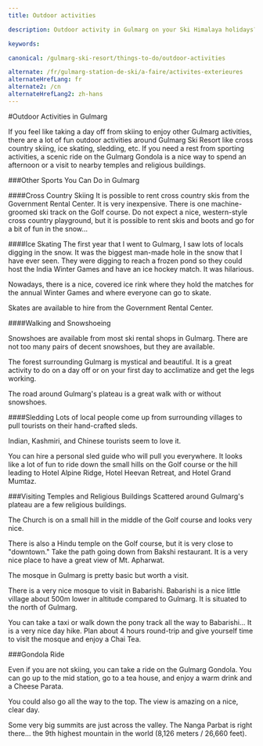 ```yaml
---
title: Outdoor activities

description: Outdoor activity in Gulmarg on your Ski Himalaya holidays?  Gulmarg Ski Resort has sledding, snowshoeing, skating, x-country skiing, sightseeing & gondola rides.

keywords:

canonical: /gulmarg-ski-resort/things-to-do/outdoor-activities

alternate: /fr/gulmarg-station-de-ski/a-faire/activites-exterieures
alternateHrefLang: fr
alternate2: /cn
alternateHrefLang2: zh-hans
---
```


#Outdoor Activities in Gulmarg

If you feel like taking a day off from skiing to enjoy other Gulmarg activities, there are a lot of fun outdoor activities around Gulmarg Ski Resort like cross country skiing, ice skating, sledding, etc. If you need a rest from sporting activities, a scenic ride on the Gulmarg Gondola is a nice way to spend an afternoon or a visit to nearby temples and religious buildings.

###Other Sports You Can Do in Gulmarg

####Cross Country Skiing
It is possible to rent cross country skis from the Government Rental Center. It is very inexpensive. There is one machine-groomed ski track on the Golf course. Do not expect a nice, western-style cross country playground, but it is possible to rent skis and boots and go for a bit of fun in the snow…

####Ice Skating
The first year that I went to Gulmarg, I saw lots of locals digging in the snow. It was the biggest man-made hole in the snow that I have ever seen. They were digging to reach a frozen pond so they could host the India Winter Games and have an ice hockey match. It was hilarious.

Nowadays, there is a nice, covered ice rink where they hold the matches for the annual Winter Games and where everyone can go to skate.

Skates are available to hire from the Government Rental Center.

####Walking and Snowshoeing

Snowshoes are available from most ski rental shops in Gulmarg. There are not too many pairs of decent snowshoes, but they are available.

The forest surrounding Gulmarg is mystical and beautiful. It is a great activity to do on a day off or on your first day to acclimatize and get the legs working.

The road around Gulmarg's plateau is a great walk with or without snowshoes.

####Sledding
Lots of local people come up from surrounding villages to pull tourists on their hand-crafted sleds.

Indian, Kashmiri, and Chinese tourists seem to love it.

You can hire a personal sled guide who will pull you everywhere. It looks like a lot of fun to ride down the small hills on the Golf course or the hill leading to Hotel Alpine Ridge, Hotel Heevan Retreat, and Hotel Grand Mumtaz.

###Visiting Temples and Religious Buildings
Scattered around Gulmarg's plateau are a few religious buildings.

The Church is on a small hill in the middle of the Golf course and looks very nice.

There is also a Hindu temple on the Golf course, but it is very close to "downtown." Take the path going down from Bakshi restaurant. It is a very nice place to have a great view of Mt. Apharwat.

The mosque in Gulmarg is pretty basic but worth a visit.

There is a very nice mosque to visit in Babarishi. Babarishi is a nice little village about 500m lower in altitude compared to Gulmarg. It is situated to the north of Gulmarg.

You can take a taxi or walk down the pony track all the way to Babarishi… It is a very nice day hike. Plan about 4 hours round-trip and give yourself time to visit the mosque and enjoy a Chai Tea.

###Gondola Ride

Even if you are not skiing, you can take a ride on the Gulmarg Gondola. You can go up to the mid station, go to a tea house, and enjoy a warm drink and a Cheese Parata.

You could also go all the way to the top. The view is amazing on a nice, clear day.

Some very big summits are just across the valley. The Nanga Parbat is right there… the 9th highest mountain in the world (8,126 meters / 26,660 feet).
